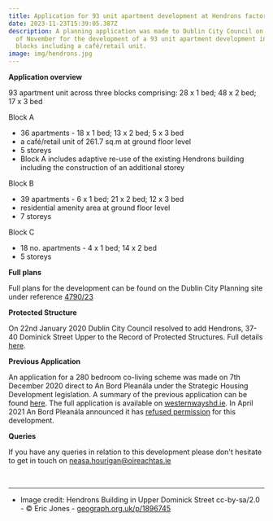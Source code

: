 ```yaml
---
title: Application for 93 unit apartment development at Hendrons factory site
date: 2023-11-23T15:39:05.387Z
description: A planning application was made to Dublin City Council on the 16th
  of November for the development of a 93 unit apartment development in three
  blocks including a café/retail unit.
image: img/hendrons.jpg
---
```

**Application overview**

93 apartment unit across three blocks comprising: 28 x 1 bed; 48 x 2 bed; 17 x 3 bed

Block A 
* 36 apartments - 18 x 1 bed; 13 x 2 bed; 5 x 3 bed
* a café/retail unit of 261.7 sq.m at ground floor level
* 5 storeys
* Block A includes adaptive re-use of the existing Hendrons building including the construction of an additional storey

Block B
* 39 apartments - 6 x 1 bed; 21 x 2 bed; 12 x 3 bed
* residential amenity area at ground floor level
* 7 storeys  

Block C 
* 18 no. apartments - 4 x 1 bed; 14 x 2 bed 
* 5 storeys 

**Full plans**

Full plans for the development can be found on the Dublin City Planning site under reference [4790/23](https://planning.agileapplications.ie/dublincity/application-details/158532)

**Protected Structure**

On 22nd January 2020 Dublin City Council resolved to add Hendrons, 37-40 Dominick Street Upper to the Record of Protected Structures.  Full details [here](https://councilmeetings.dublincity.ie/documents/s27161/38%20Addition%20to%20RPS%20of%20Hendrons%20PF%202020-01-20%20FINAL.pdf).


**Previous Application** 

An application for a 280 bedroom co-living scheme was made on 7th December 2020 direct to An Bord Pleanála under the Strategic Housing Development legislation.  A summary of the previous application can be found [here](/post/public-meeting-on-280-bed-co-living-development-at-hendrons-site/). The full application is available on [westernwayshd.ie](https://shd.neasahourigan.com/westernwayshd.ie/). In  April 2021 An Bord Pleanála announced it has [refused permission](https://neasahourigan.com/docs/ABP-Hendrons-Refusal.pdf) for this development.




**Queries**

If you have any queries in relation to this development please don't hesitate to get in touch on [neasa.hourigan@oireachtas.ie](mailto:neasa.hourigan@oireachtas.ie?subject=Hendrons%20development&body=Dear%20Neasa%2C%0D%0A)

<br><hr/>

* Image credit: Hendrons Building in Upper Dominick Street cc-by-sa/2.0 - © Eric Jones - [geograph.org.uk/p/1896745](https://geograph.org.uk/p/1896745)